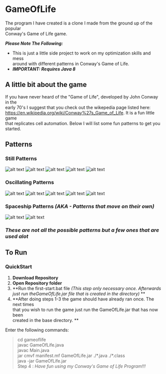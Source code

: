 # GameOfLife
The program I have created is a clone I made from the ground up of the popular  
Conway's Game of Life game.  

***Please Note The Following:***
* This is just a little side project to work on my optimization skills and mess  
  around with different patterns in Conway's Game of Life.
* ***IMPORTANT: Requires Java 8***

## A little bit about the game
If you have never heard of the "Game of Life", developed by John Conway in the  
early 70's I suggest that you check out the wikepedia page listed here:  
https://en.wikipedia.org/wiki/Conway%27s_Game_of_Life. It is a fun little game   
that replicates cell automation. Below I will list some fun patterns to get you  
started.    

## Patterns
### Still Patterns
![alt text](https://upload.wikimedia.org/wikipedia/commons/thumb/9/96/Game_of_life_block_with_border.svg/66px-Game_of_life_block_with_border.svg.png) 
![alt text](https://upload.wikimedia.org/wikipedia/commons/thumb/6/67/Game_of_life_beehive.svg/98px-Game_of_life_beehive.svg.png) 
![alt text](https://upload.wikimedia.org/wikipedia/commons/thumb/f/f4/Game_of_life_loaf.svg/98px-Game_of_life_loaf.svg.png) 
![alt text](https://upload.wikimedia.org/wikipedia/commons/thumb/7/7f/Game_of_life_boat.svg/82px-Game_of_life_boat.svg.png) 
![alt text](https://upload.wikimedia.org/wikipedia/commons/thumb/3/31/Game_of_life_flower.svg/82px-Game_of_life_flower.svg.png) 
### Oscillating Patterns
![alt text](https://upload.wikimedia.org/wikipedia/commons/9/95/Game_of_life_blinker.gif) 
![alt text](https://upload.wikimedia.org/wikipedia/commons/1/12/Game_of_life_toad.gif) 
![alt text](https://upload.wikimedia.org/wikipedia/commons/1/1c/Game_of_life_beacon.gif) 
![alt text](https://upload.wikimedia.org/wikipedia/commons/0/07/Game_of_life_pulsar.gif) 
![alt text](https://upload.wikimedia.org/wikipedia/commons/f/fb/I-Column.gif) 
### Spaceship Patterns *(AKA - Patterns that move on their own)*
![alt text](https://upload.wikimedia.org/wikipedia/commons/f/f2/Game_of_life_animated_glider.gif) 
![alt text](https://upload.wikimedia.org/wikipedia/commons/3/37/Game_of_life_animated_LWSS.gif)   
### *These are not all the possible patterns but a few ones that are used alot*

## To Run
### QuickStart
1. **Download Repository**  
2. **Open Repository folder**
3. **Run the first-start.bat file *(This step only necessary once. Afterwards  
just run theGameOfLife.jar file that is created in the directory)* **
4. **After doing steps 1-3 the game should have already ran once. The next times  
that you wish to run the game just run the GameOfLife.jar that has now been  
created in the base directory.  **

 Enter the following commands:
> cd gameoflife  
> javac GameOfLife.java  
> javac Main.java  
> jar cmvf manifest.mf GameOfLife.jar ./\*.java ./\*.class  
> java -jar GameOfLife.jar  
Step 4 : *Have fun using my Conway's Game of Life Program!!!*  
